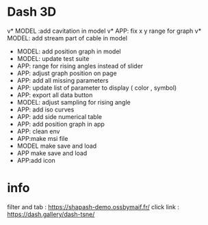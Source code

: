 

# Dash 3D
 v* MODEL :add cavitation in model 
 v* APP: fix x y range for graph
 v* MODEL: add stream part of cable in model 
 * MODEL: add position graph in model 
 * MODEL: update test suite
 * APP: range for rising angles instead of slider
 * APP: adjust graph position on page
 * APP: add all missing parameters 
 * APP: update list of parameter to display ( color , symbol)
 * APP: export all data button
 * MODEL: adjust sampling for rising angle
 * APP: add iso curves
 * APP: add side numerical table 
 * APP: add position graph in app
 * APP: clean env 
 * APP:make msi file 
 * MODEL make save and load
 * APP make save and load
 * APP:add icon 
 

# info 
 filter and tab : https://shapash-demo.ossbymaif.fr/
 click link : https://dash.gallery/dash-tsne/